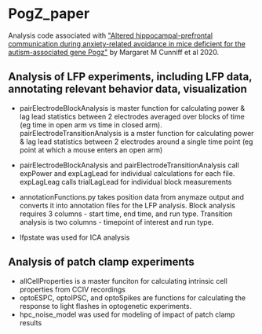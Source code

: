 # PogZ_paper

Analysis code associated with ["Altered hippocampal-prefrontal communication during anxiety-related avoidance in mice deficient for the autism-associated gene Pogz"](https://elifesciences.org/articles/54835) by Margaret M Cunniff et al 2020. 
 
## Analysis of LFP experiments, including LFP data, annotating relevant behavior data, visualization

- pairElectrodeBlockAnalysis is master function for calculating power & lag lead statistics between 2 electrodes averaged over blocks of time (eg time in open arm vs time in closed arm). pairElectrodeTransitionAnalysis is a mster function for calculating power & lag lead statistics between 2 electrodes around a single time point (eg point at which a mouse enters an open arm)

- pairElectrodeBlockAnalysis and pairElectrodeTransitionAnalysis call expPower and expLagLead for individual calculations for each file. expLagLeag calls trialLagLead for individual block measurements

- annotationFunctions.py takes position data from anymaze output and converts it into annotation files for the LFP analysis. Block analysis requires 3 columns - start time, end time, and run type. Transition analysis is two columns  - timepoint of interest and run type.

- lfpstate was used for ICA analysis

## Analysis of patch clamp experiments
- allCellProperties is a master funciton for calculating intrinsic cell properties from CCIV recordings
- optoESPC, optoIPSC, and optoSpikes are functions for calculating the response to light flashes in optogenetic experiments.
- hpc_noise_model was used for modeling of impact of patch clamp results
